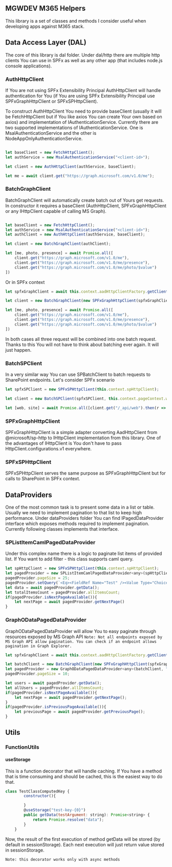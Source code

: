 ## MGWDEV M365 Helpers

This library is a set of classes and methods I consider useful when developing apps against M365 stack.

## Data Access Layer (DAL)

The core of this library is dal folder. Under dal/http there are multiple http clients You can use in SPFx as well as any other app (that includes node.js console applications). 

### AuthHttpClient

If You are not using SPFx Extensibility Principal AuthHttpClient will handle authentication for You (if You are using SPFx Extensibility Principal use SPFxGraphHttpClient or SPFxSPHttpClient).

To construct AuthHttpClient You need to provide baseClient (usually it will be FetchHttpClient but if You like axios You can create Your own based on axios) and implementation of IAuthenticationService. Currently there are two supported implementations of IAuthenticationService. One is MsalAuthenticationService and the other is NodeAppOnlyAuthenticationService.

``` Javascript

let baseClient = new FetchHttpClient();
let authService = new MsalAuthenticationService("<client-id>");

let client = new AuthHttpClient(authService, baseClient);

let me = await client.get("https://graph.microsoft.com/v1.0/me");
```

### BatchGraphClient

BatchGraphClient will automatically create batch out of Yours get requests. In constructor it requires a baseClient (AuthHttpClient, SPFxGraphHttpClient or any IHttpClient capable of calling MS Graph).

``` Javascript

let baseClient = new FetchHttpClient();
let authService = new MsalAuthenticationService("<client-id>");
let authClient = new AuthHttpClient(authService, baseClient);

let client = new BatchGraphClient(authClient);

let [me, photo, presence] = await Promise.all([
    client.get("https://graph.microsoft.com/v1.0/me"),
    client.get("https://graph.microsoft.com/v1.0/me/presence"),
    client.get("https://graph.microsoft.com/v1.0/me/photo/$value")
])
```

Or in SPFx context

``` Javascript
let spfxGraphClient = await this.context.aadHttpClientFactory.getClient('https://graph.microsoft.com');

let client = new BatchGraphClient(new SPFxGraphHttpClient(spfxGraphClient));

let [me, photo, presence] = await Promise.all([
    client.get("https://graph.microsoft.com/v1.0/me"),
    client.get("https://graph.microsoft.com/v1.0/me/presence"),
    client.get("https://graph.microsoft.com/v1.0/me/photo/$value")
])
```

In both cases all three request will be combined into one batch request. Thanks to this You will not have to think about batching ever again. It will just happen.

### BatchSPClient

In a very similar way You can use SPBatchClient to batch requests to SharePoint endpoints.
Let's consider SPFx scenario

``` Javascript
let spfxSPClient = new SPFxSPHttpClient(this.context.spHttpClient);

let client = new BatchSPClient(spfxSPClient, this.context.pageContext.web.absoluteUrl);

let [web, site] = await Promise.all([client.get("/_api/web").then(r => r.json()), client.get("/_api/site").then(r => r.json())]);

```

### SPFxGraphHttpClient

SPFxGraphHttpClient is a simple adapter converting AadHttpClient from @microsoft/sp-http to IHttpClient implementation from this library. One of the advantages of IHttpClient is You don't have to pass HttpClient.configurations.v1 everywhere.

### SPFxSPHttpClient

SPFxSPHttpClient serves the same purpose as SPFxGraphHttpClient but for calls to SharePoint in SPFx context.

## DataProviders

One of the most common task is to present some data in a list or table. Usually we need to implement pagination to that list to keep high performance. Under dataProviders folder You can find IPagedDataProvider interface which exposes methods required to implement pagination. Currently following classes implements that interface.

### SPListItemCamlPagedDataProvider

Under this complex name there is a logic to paginate list items of provided list. If You want to add filter - this class supports caml query.

``` Javascript
let spHttpClient = new SPFxSPHttpClient(this.context.spHttpClient);
let pagedProvider = new SPListItemCamlPagedDataProvider<any>(spHttpClient,"https://contoso.sharepoint.com/sites/tea-point","2fa2e9af-593b-4c89-b606-e174ded5b563");
pagedProvider.pageSize = 25;
pagedProvider.setQuery(`<Eq><FieldRef Name="Test" /><Value Type="Choice">Test 1</Value></Eq>`);
let data = await pagedProvider.getData();
let totalItemsCount = pagedProvider.allItemsCount;
if(pagedProvider.isNextPageAvailable()){
    let nextPage = await pagedProvider.getNextPage()
}
```

### GraphODataPagedDataProvider

GraphODataPagedDataProvider will allow You to easy paginate through resources exposed by MS Graph API
`
Note: Not all endpoints exposed by MS Graph API allow pagination. You can check if an endpoint allows pagination in Graph Explorer.
`
```Javascript
let spfxGraphClient = await this.context.aadHttpClientFactory.getClient('https://graph.microsoft.com');

let batchClient = new BatchGraphClient(new SPFxGraphHttpClient(spfxGraphClient));
let pagedProvider = new GraphODataPagedDataProvider<any>(batchClient, "https://graph.microsoft.com/v1.0/users");
pagedProvider.pageSize = 10;

let users = await pagedProvider.getData();
let allUsers = pagedProvider.allItemsCount;
if(pagedProvider.isNextPageAvailable()){
    let nextPage = await pagedProvider.getNextPage();
}
if(pagedProvider.isPreviousPageAvailable()){
    let previousPage = await pagedProvider.getPreviousPage();
}
```

## Utils

### FunctionUtils

#### useStorage
This is a function decorator that will handle caching. If You have a method that is time consuming and should be cached, this is the easiest way to do that.

```Javascript
class TestClassComputedKey {
		constructor(){

		}
		@useStorage("test-key-{0}")
		public getData(testArgument: string): Promise<string> {
			return Promise.resolve("data");
		}
	}
```

Now, the result of the first execution of method getData will be stored (by default in sessionStorage). Each next execution will just return value stored in sessionStorage.

`Note: this decorator works only with async methods
`